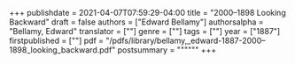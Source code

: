 +++
publishdate = 2021-04-07T07:59:29-04:00
title = "2000–1898 Looking Backward"
draft = false
authors = ["Edward Bellamy"]
authorsalpha = "Bellamy, Edward"
translator = [""]
genre = [""]
tags = [""]
year = ["1887"]
firstpublished = [""]
pdf = "/pdfs/library/bellamy,_edward-1887-2000–1898_looking_backward.pdf"
postsummary = """"""
+++
